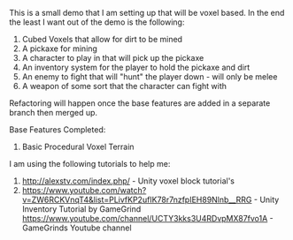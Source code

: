 This is a small demo that I am setting up that will be voxel based.
In the end the least I want out of the demo is the following:
1) Cubed Voxels that allow for dirt to be mined
2) A pickaxe for mining
3) A character to play in that will pick up the pickaxe
4) An inventory system for the player to hold the pickaxe and dirt
5) An enemy to fight that will "hunt" the player down - will only be melee
6) A weapon of some sort that the character can fight with

Refactoring will happen once the base features are added in a separate branch then merged up.

Base Features Completed:
1) Basic Procedural Voxel Terrain

I am using the following tutorials to help me:

1) http://alexstv.com/index.php/ - Unity voxel block tutorial's
2) https://www.youtube.com/watch?v=ZW6RCKVnqT4&list=PLivfKP2ufIK78r7nzfpIEH89Nlnb__RRG - Unity Inventory Tutorial by GameGrind
   https://www.youtube.com/channel/UCTY3kks3U4RDvpMX87fvo1A - GameGrinds Youtube channel